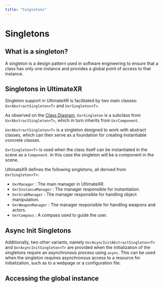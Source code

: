 ```yaml
---
title: "Singletons"
---
```


# Singletons

## What is a singleton?

A singleton is a design pattern used in software engineering to ensure that a class has only one instance and provides a global point of access to that instance.

## Singletons in UltimateXR

Singleton support in UltimateXR is facilitated by two main classes: `UxrAbstractSingleton<T>` and `UxrSingleton<T>`.

As observed on the [Class Diagram](/docs/programming-guide/architecture-class-diagram), `UxrSingleton` is a subclass from `UxrAbstractSingleton<T>`, which in turn inherits from `UxrComponent`.

`UxrAbstractSingleton<T>` is a singleton designed to work with abstract classes, which can then serve as a foundation for creating instantiable concrete classes.

`UxrSingleton<T>` is used when the class itself can be instantiated in the scene as a `Component`. In this case the singleton will be a component in the scene.

UltimateXR defines the following singletons, all derived from `UxrSingleton<T>`:
- `UxrManager` : The main manager in UltimateXR. 
- `UxrInstanceManager` : The manager responsible for instantiation.
- `UxrGrabManager` : The manager responsible for handling object manipulation.
- `UxrWeaponManager` : The manager responsible for handling weapons and actors.
- `UxrCompass` : A compass used to guide the user.

## Async Init Singletons

Additionally, two other variants, namely `UxrAsyncInitAbstractSingleton<T>` and `UxrAsyncInitSingleton<T>` are provided when the initialization of the singletons require an asynchronous process using `async`.
This can be used when the singleton requires asynchronous access to a resource for initialization, such as to a webpage or a configuration file.

## Accessing the global instance
